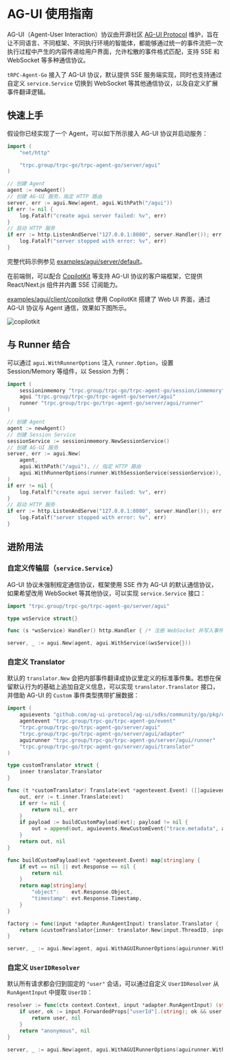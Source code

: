 # AG-UI 使用指南

AG-UI（Agent-User Interaction）协议由开源社区 [AG-UI Protocol](https://github.com/ag-ui-protocol/ag-ui) 维护，旨在让不同语言、不同框架、不同执行环境的智能体，都能够通过统一的事件流把一次执行过程中产生的内容传递给用户界面，允许松散的事件格式匹配，支持 SSE 和 WebSocket 等多种通信协议。

`tRPC-Agent-Go` 接入了 AG-UI 协议，默认提供 SSE 服务端实现，同时也支持通过自定义 `service.Service` 切换到 WebSocket 等其他通信协议，以及自定义扩展事件翻译逻辑。

## 快速上手

假设你已经实现了一个 Agent，可以如下所示接入 AG-UI 协议并启动服务：

```go
import (
    "net/http"

    "trpc.group/trpc-go/trpc-agent-go/server/agui"
)

// 创建 Agent
agent := newAgent()
// 创建 AG-UI 服务，指定 HTTP 路由
server, err := agui.New(agent, agui.WithPath("/agui"))
if err != nil {
    log.Fatalf("create agui server failed: %v", err)
}
// 启动 HTTP 服务
if err := http.ListenAndServe("127.0.0.1:8080", server.Handler()); err != nil {
    log.Fatalf("server stopped with error: %v", err)
}
```

完整代码示例参见 [examples/agui/server/default](https://github.com/trpc-group/trpc-agent-go/tree/main/examples/agui/server/default)。

在前端侧，可以配合 [CopilotKit](https://github.com/CopilotKit/CopilotKit) 等支持 AG-UI 协议的客户端框架，它提供 React/Next.js 组件并内置 SSE 订阅能力。

[examples/agui/client/copilotkit](https://github.com/trpc-group/trpc-agent-go/tree/main/examples/agui/client/copilotkit) 使用 CopilotKit 搭建了 Web UI 界面，通过 AG-UI 协议与 Agent 通信，效果如下图所示。

![copilotkit](../assets/img/agui/copilotkit.png)

## 与 Runner 结合

可以通过 `agui.WithRunnerOptions` 注入 `runner.Option`，设置 Session/Memory 等组件，以 Session 为例：

```go
import (
    sessioninmemory "trpc.group/trpc-go/trpc-agent-go/session/inmemory"
    agui "trpc.group/trpc-go/trpc-agent-go/server/agui"
    runner "trpc.group/trpc-go/trpc-agent-go/server/agui/runner"
)

// 创建 Agent
agent := newAgent()
// 创建 Session Service
sessionService := sessioninmemory.NewSessionService()
// 创建 AG-UI 服务
server, err := agui.New(
    agent,
    agui.WithPath("/agui"), // 指定 HTTP 路由
    agui.WithRunnerOptions(runner.WithSessionService(sessionService)), // 注入 Session Service
)
if err != nil {
    log.Fatalf("create agui server failed: %v", err)
}
// 启动 HTTP 服务
if err := http.ListenAndServe("127.0.0.1:8080", server.Handler()); err != nil {
    log.Fatalf("server stopped with error: %v", err)
}
```

## 进阶用法

### 自定义传输层（`service.Service`）

AG-UI 协议未强制规定通信协议，框架使用 SSE 作为 AG-UI 的默认通信协议，如果希望改用 WebSocket 等其他协议，可以实现 `service.Service` 接口：

```go
import "trpc.group/trpc-go/trpc-agent-go/server/agui"

type wsService struct{}

func (s *wsService) Handler() http.Handler { /* 注册 WebSocket 并写入事件 */ }

server, _ := agui.New(agent, agui.WithService(&wsService{}))
```

### 自定义 Translator

默认的 `translator.New` 会把内部事件翻译成协议里定义的标准事件集。若想在保留默认行为的基础上追加自定义信息，可以实现 `translator.Translator` 接口，并借助 AG-UI 的 `Custom` 事件类型携带扩展数据：

```go
import (
    aguievents "github.com/ag-ui-protocol/ag-ui/sdks/community/go/pkg/core/events"
    agentevent "trpc.group/trpc-go/trpc-agent-go/event"
    "trpc.group/trpc-go/trpc-agent-go/server/agui"
    "trpc.group/trpc-go/trpc-agent-go/server/agui/adapter"
    aguirunner "trpc.group/trpc-go/trpc-agent-go/server/agui/runner"
    "trpc.group/trpc-go/trpc-agent-go/server/agui/translator"
)

type customTranslator struct {
    inner translator.Translator
}

func (t *customTranslator) Translate(evt *agentevent.Event) ([]aguievents.Event, error) {
    out, err := t.inner.Translate(evt)
    if err != nil {
        return nil, err
    }
    if payload := buildCustomPayload(evt); payload != nil {
        out = append(out, aguievents.NewCustomEvent("trace.metadata", aguievents.WithValue(payload)))
    }
    return out, nil
}

func buildCustomPayload(evt *agentevent.Event) map[string]any {
    if evt == nil || evt.Response == nil {
        return nil
    }
    return map[string]any{
        "object":    evt.Response.Object,
        "timestamp": evt.Response.Timestamp,
    }
}

factory := func(input *adapter.RunAgentInput) translator.Translator {
    return &customTranslator{inner: translator.New(input.ThreadID, input.RunID)}
}

server, _ := agui.New(agent, agui.WithAGUIRunnerOptions(aguirunner.WithTranslatorFactory(factory)))
```

### 自定义 `UserIDResolver`

默认所有请求都会归到固定的 `"user"` 会话，可以通过自定义 `UserIDResolver` 从 `RunAgentInput` 中提取 `UserID`：

```go
resolver := func(ctx context.Context, input *adapter.RunAgentInput) (string, error) {
    if user, ok := input.ForwardedProps["userId"].(string); ok && user != "" {
        return user, nil
    }
    return "anonymous", nil
}

server, _ := agui.New(agent, agui.WithAGUIRunnerOptions(aguirunner.WithUserIDResolver(resolver)))
```
